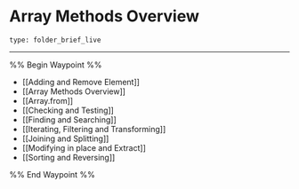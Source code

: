 # Array Methods Overview
 
```ccard
type: folder_brief_live
```
 
---

%% Begin Waypoint %%
- [[Adding and Remove Element]]
- [[Array Methods Overview]]
- [[Array.from]]
- [[Checking and Testing]]
- [[Finding and Searching]]
- [[Iterating, Filtering and Transforming]]
- [[Joining and Splitting]]
- [[Modifying in place and Extract]]
- [[Sorting and Reversing]]

%% End Waypoint %%